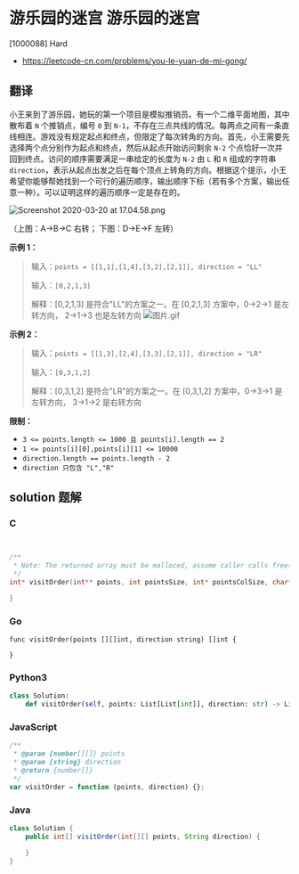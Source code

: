 # 游乐园的迷宫 游乐园的迷宫

[1000088] Hard

- https://leetcode-cn.com/problems/you-le-yuan-de-mi-gong/

## 翻译

小王来到了游乐园，她玩的第一个项目是模拟推销员。有一个二维平面地图，其中散布着 `N` 个推销点，编号 `0` 到 `N-1`，不存在三点共线的情况。每两点之间有一条直线相连。游戏没有规定起点和终点，但限定了每次转角的方向。首先，小王需要先选择两个点分别作为起点和终点，然后从起点开始访问剩余 `N-2` 个点恰好一次并回到终点。访问的顺序需要满足一串给定的长度为 `N-2` 由 `L` 和 `R` 组成的字符串 `direction`，表示从起点出发之后在每个顶点上转角的方向。根据这个提示，小王希望你能够帮她找到一个可行的遍历顺序，输出顺序下标（若有多个方案，输出任意一种）。可以证明这样的遍历顺序一定是存在的。

![Screenshot 2020-03-20 at 17.04.58.png](https://pic.leetcode-cn.com/595b60797d4a461287864a8cd05bba1d3b8760104ff83f43b902fd68477be9c3-Screenshot%202020-03-20%20at%2017.04.58.png)

（上图：A->B->C 右转； 下图：D->E->F 左转）

**示例 1：**

> 输入：`points = [[1,1],[1,4],[3,2],[2,1]], direction = "LL"`
>
> 输入：`[0,2,1,3]`
>
> 解释：\[0,2,1,3\] 是符合"LL"的方案之一。在 \[0,2,1,3\] 方案中，0->2->1 是左转方向， 2->1->3 也是左转方向 ![图片.gif](https://pic.leetcode-cn.com/c01c1efc423b916267c2a3a170266c925c368d62afa047c267cc1020970e55d9-%E5%9B%BE%E7%89%87.gif)

**示例 2：**

> 输入：`points = [[1,3],[2,4],[3,3],[2,1]], direction = "LR"`
>
> 输入：`[0,3,1,2]`
>
> 解释：\[0,3,1,2\] 是符合"LR"的方案之一。在 \[0,3,1,2\] 方案中，0->3->1 是左转方向， 3->1->2 是右转方向

**限制：**

- `3 <= points.length <= 1000 且 points[i].length == 2`
- `1 <= points[i][0],points[i][1] <= 10000`
- `direction.length == points.length - 2`
- `direction 只包含 "L","R"`

## solution 题解

### C

```c


/**
 * Note: The returned array must be malloced, assume caller calls free().
 */
int* visitOrder(int** points, int pointsSize, int* pointsColSize, char* direction, int* returnSize){

}
```

### Go

```golang
func visitOrder(points [][]int, direction string) []int {

}
```

### Python3

```python
class Solution:
    def visitOrder(self, points: List[List[int]], direction: str) -> List[int]:
```

### JavaScript

```javascript
/**
 * @param {number[][]} points
 * @param {string} direction
 * @return {number[]}
 */
var visitOrder = function (points, direction) {};
```

### Java

```java
class Solution {
    public int[] visitOrder(int[][] points, String direction) {

    }
}
```

